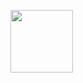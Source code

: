 <a> <img align="center" src="[https://i.postimg.cc/wTRL9sZQ/Matt-Nadjar.png](https://i.postimg.cc/85KN54sK/Matt-Nadjar-3.png)" height="100" /></a>
<a> 

  
 <a/>
<!--
**Mapics/Mapics** is a ✨ _special_ ✨ repository because its `README.md` (this file) appears on your GitHub profile.

Here are some ideas to get you started:

- 🔭 I’m currently working on ...
- 🌱 I’m currently learning ...
- 👯 I’m looking to collaborate on ...
- 🤔 I’m looking for help with ...
- 💬 Ask me about ...
- 📫 How to reach me: ...
- 😄 Pronouns: ...
- ⚡ Fun fact: ...
-->
